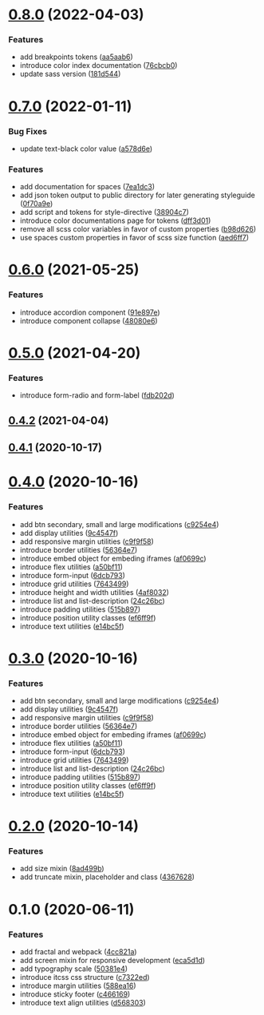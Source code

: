 # [0.8.0](https://github.com/ingvijonasson/patterns/compare/0.7.0...0.8.0) (2022-04-03)


### Features

* add breakpoints tokens ([aa5aab6](https://github.com/ingvijonasson/patterns/commit/aa5aab6e9bba9abf7651fce9263445a4b542306c))
* introduce color index documentation ([76cbcb0](https://github.com/ingvijonasson/patterns/commit/76cbcb0e8b5638d40d4fe7c030321c9332fb244f))
* update sass version ([181d544](https://github.com/ingvijonasson/patterns/commit/181d544531ece16f8dba370ec165749701c3d299))

# [0.7.0](https://github.com/ingvijonasson/patterns/compare/0.6.0...0.7.0) (2022-01-11)


### Bug Fixes

* update text-black color value ([a578d6e](https://github.com/ingvijonasson/patterns/commit/a578d6e0e70dabd527c5f880e7906031d2865041))


### Features

* add documentation for spaces ([7ea1dc3](https://github.com/ingvijonasson/patterns/commit/7ea1dc35cc89b61f2bbe208bd41c21e29ac6f64c))
* add json token output to public directory for later generating styleguide ([0f70a9e](https://github.com/ingvijonasson/patterns/commit/0f70a9e218f03affc5b118f30e034f4f301c168d))
* add script and tokens for style-directive ([38904c7](https://github.com/ingvijonasson/patterns/commit/38904c71a09432a649622da23d76d82febaf799f))
* introduce color documentations page for tokens ([dff3d01](https://github.com/ingvijonasson/patterns/commit/dff3d01a6c1d632fc3ecf578b183012c0c9357b2))
* remove all scss color variables in favor of custom properties ([b98d626](https://github.com/ingvijonasson/patterns/commit/b98d626e7f5af9db4657fdcbf41c993f7123bd5b))
* use spaces custom properties in favor of scss size function ([aed6ff7](https://github.com/ingvijonasson/patterns/commit/aed6ff750e5381f65f295d50911972e703da3297))

# [0.6.0](https://github.com/ingvijonasson/patterns/compare/0.5.0...0.6.0) (2021-05-25)


### Features

* introduce accordion component ([91e897e](https://github.com/ingvijonasson/patterns/commit/91e897e9f0801c029c345e698299e9c4f948996c))
* introduce component collapse ([48080e6](https://github.com/ingvijonasson/patterns/commit/48080e61c907732e1a5b7df1d18c6cb0469d677b))

# [0.5.0](https://github.com/ingvijonasson/patterns/compare/0.4.2...0.5.0) (2021-04-20)


### Features

* introduce form-radio and form-label ([fdb202d](https://github.com/ingvijonasson/patterns/commit/fdb202dee2aea1dc5f35d6cb807dd04fec24af46))

## [0.4.2](https://github.com/ingvijonasson/patterns/compare/0.4.1...0.4.2) (2021-04-04)

## [0.4.1](https://github.com/ingvijonasson/patterns/compare/0.4.0...0.4.1) (2020-10-17)

# [0.4.0](https://github.com/ingvijonasson/patterns/compare/0.2.0...0.4.0) (2020-10-16)


### Features

* add btn secondary, small and large modifications ([c9254e4](https://github.com/ingvijonasson/patterns/commit/c9254e4f12dce080af1932be6ee65116a6ce77dc))
* add display utilities ([9c4547f](https://github.com/ingvijonasson/patterns/commit/9c4547fb30d22f95226e5a6f70b3880d05ac6d1b))
* add responsive margin utilities ([c9f9f58](https://github.com/ingvijonasson/patterns/commit/c9f9f5804cdc61cf8c40af4095d4f90b692c0b1a))
* introduce border utilities ([56364e7](https://github.com/ingvijonasson/patterns/commit/56364e74b5e09d5f1934c24ec2f48e863d911a0c))
* introduce embed object for embeding iframes ([af0699c](https://github.com/ingvijonasson/patterns/commit/af0699c31820e12733ef456058dacd390bb34b0a))
* introduce flex utilities ([a50bf11](https://github.com/ingvijonasson/patterns/commit/a50bf1198d9fc24abe4e136e858ee7e5c093c979))
* introduce form-input ([6dcb793](https://github.com/ingvijonasson/patterns/commit/6dcb7934ff313f5732eeb74b00fd29a6c78923db))
* introduce grid utilities ([7643499](https://github.com/ingvijonasson/patterns/commit/76434994fadec4b742c1ffb2d18ce28152a1894b))
* introduce height and width utilities ([4af8032](https://github.com/ingvijonasson/patterns/commit/4af80329672f76ac003e6489e85173af2f52fe63))
* introduce list and list-description ([24c26bc](https://github.com/ingvijonasson/patterns/commit/24c26bc9df2ee77ed8c377b85f94e2280a83c993))
* introduce padding utilities ([515b897](https://github.com/ingvijonasson/patterns/commit/515b8975732a09b855665dab94c0956292c937e4))
* introduce position utility classes ([ef6ff9f](https://github.com/ingvijonasson/patterns/commit/ef6ff9f355c72d7ee6c1b29b3811e3a6f939a1e4))
* introduce text utilities ([e14bc5f](https://github.com/ingvijonasson/patterns/commit/e14bc5f5d95513b587f83d0582c5680060cefd49))

# [0.3.0](https://github.com/ingvijonasson/patterns/compare/0.2.0...0.3.0) (2020-10-16)


### Features

* add btn secondary, small and large modifications ([c9254e4](https://github.com/ingvijonasson/patterns/commit/c9254e4f12dce080af1932be6ee65116a6ce77dc))
* add display utilities ([9c4547f](https://github.com/ingvijonasson/patterns/commit/9c4547fb30d22f95226e5a6f70b3880d05ac6d1b))
* add responsive margin utilities ([c9f9f58](https://github.com/ingvijonasson/patterns/commit/c9f9f5804cdc61cf8c40af4095d4f90b692c0b1a))
* introduce border utilities ([56364e7](https://github.com/ingvijonasson/patterns/commit/56364e74b5e09d5f1934c24ec2f48e863d911a0c))
* introduce embed object for embeding iframes ([af0699c](https://github.com/ingvijonasson/patterns/commit/af0699c31820e12733ef456058dacd390bb34b0a))
* introduce flex utilities ([a50bf11](https://github.com/ingvijonasson/patterns/commit/a50bf1198d9fc24abe4e136e858ee7e5c093c979))
* introduce form-input ([6dcb793](https://github.com/ingvijonasson/patterns/commit/6dcb7934ff313f5732eeb74b00fd29a6c78923db))
* introduce grid utilities ([7643499](https://github.com/ingvijonasson/patterns/commit/76434994fadec4b742c1ffb2d18ce28152a1894b))
* introduce list and list-description ([24c26bc](https://github.com/ingvijonasson/patterns/commit/24c26bc9df2ee77ed8c377b85f94e2280a83c993))
* introduce padding utilities ([515b897](https://github.com/ingvijonasson/patterns/commit/515b8975732a09b855665dab94c0956292c937e4))
* introduce position utility classes ([ef6ff9f](https://github.com/ingvijonasson/patterns/commit/ef6ff9f355c72d7ee6c1b29b3811e3a6f939a1e4))
* introduce text utilities ([e14bc5f](https://github.com/ingvijonasson/patterns/commit/e14bc5f5d95513b587f83d0582c5680060cefd49))

# [0.2.0](https://github.com/ingvijonasson/patterns/compare/0.1.0...0.2.0) (2020-10-14)


### Features

* add size mixin ([8ad499b](https://github.com/ingvijonasson/patterns/commit/8ad499ba755d1d634b0024777232ea1f45284809))
* add truncate mixin, placeholder and class ([4367628](https://github.com/ingvijonasson/patterns/commit/436762833d78d2a07643d41f6ea26a0093c2f74a))

# 0.1.0 (2020-06-11)


### Features

* add fractal and webpack ([4cc821a](https://github.com/ingvijonasson/patterns/commit/4cc821abf10995651b7e6aec87bc020fc8dfdbad))
* add screen mixin for responsive development ([eca5d1d](https://github.com/ingvijonasson/patterns/commit/eca5d1d8c40d5182f0c15fea14ec1fb782cff00a))
* add typography scale ([50381e4](https://github.com/ingvijonasson/patterns/commit/50381e45101ef354fd86eaa17843c4d136368c9d))
* introduce itcss css structure ([c7322ed](https://github.com/ingvijonasson/patterns/commit/c7322ed5a3f2f9d22b32ed6365040746aa73e4b2))
* introduce margin utilities ([588ea16](https://github.com/ingvijonasson/patterns/commit/588ea16053cb747e1f81fd00bcb70c18afa3901e))
* introduce sticky footer ([c466169](https://github.com/ingvijonasson/patterns/commit/c466169b223af210ead28f750cf0656a95a728a9))
* introduce text align utilities ([d568303](https://github.com/ingvijonasson/patterns/commit/d568303d6d81e7297ec00a81af88850b1be6363f))

